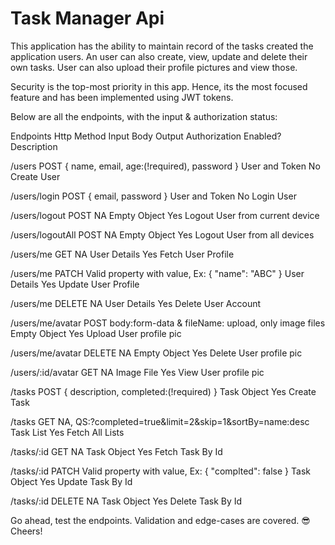 # Task Manager Api

This application has the ability to maintain record of the tasks created the application users. An user can also create, view, update and delete their own tasks.
User can also upload their profile pictures and view those.

Security is the top-most priority in this app. Hence, its the most focused feature and has been implemented using JWT tokens.

Below are all the endpoints, with the input & authorization status:

Endpoints             Http Method                  Input Body                            Output                Authorization Enabled?              Description


/users                   POST       { name, email, age:(!required), password }       User and Token                      No                        Create User


/users/login             POST                { email, password }                     User and Token                      No                        Login User


/users/logout            POST                          NA                             Empty Object                       Yes              Logout User from current device


/users/logoutAll         POST                          NA                             Empty Object                       Yes               Logout User from all devices


/users/me                GET                           NA                             User Details                       Yes                    Fetch User Profile 


/users/me               PATCH       Valid property with value, Ex: { "name": "ABC" }  User Details                       Yes                    Update User Profile


/users/me               DELETE                         NA                             User Details                       Yes                    Delete User Account


/users/me/avatar         POST    body:form-data & fileName: upload, only image files  Empty Object                       Yes                  Upload User profile pic


/users/me/avatar        DELETE                         NA                             Empty Object                       Yes                  Delete User profile pic


/users/:id/avatar        GET                           NA                              Image File                        Yes                    View User profile pic


/tasks                   POST         { description, completed:(!required) }           Task Object                       Yes                       Create Task


/tasks                   GET   NA, QS:?completed=true&limit=2&skip=1&sortBy=name:desc  Task List                         Yes                    Fetch All Lists


/tasks/:id               GET                           NA                              Task Object                       Yes                    Fetch Task By Id


/tasks/:id              PATCH    Valid property with value, Ex: { "complted": false }  Task Object                       Yes                    Update Task By Id


/tasks/:id              DELETE                         NA                              Task Object                       Yes                    Delete Task By Id




Go ahead, test the endpoints. Validation and edge-cases are covered. 😎 Cheers!
